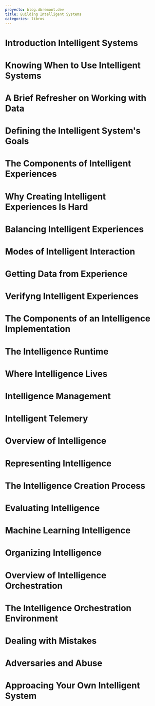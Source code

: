 ```yaml
---
proyecto: blog.dbremont.dev
title: Building Intelligent Systems
categories: libros
---
```


<!--more-->

# Introduction Intelligent Systems
# Knowing When to Use Intelligent Systems
# A Brief Refresher on Working with Data
# Defining the Intelligent System's Goals
# The Components of Intelligent Experiences
# Why Creating Intelligent Experiences Is Hard
# Balancing Intelligent Experiences
# Modes of Intelligent Interaction
# Getting Data from Experience
# Verifyng Intelligent Experiences
# The Components of an Intelligence Implementation
# The Intelligence Runtime
# Where Intelligence Lives
# Intelligence Management
# Intelligent Telemery
# Overview of Intelligence
# Representing Intelligence
# The Intelligence Creation Process
# Evaluating Intelligence
# Machine Learning Intelligence
# Organizing Intelligence
# Overview of Intelligence Orchestration
# The Intelligence Orchestration Environment
# Dealing with Mistakes
# Adversaries and Abuse
# Approacing Your Own Intelligent System